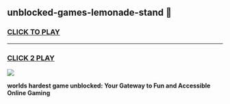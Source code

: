 
## unblocked-games-lemonade-stand 👋
<h3>
<a href="https://premium.freeplayer.one?title=unblocked-games-lemonade-stand&ref=14F">CLICK TO PLAY</a></h3>
<hr>

<h3>
<a href="https://premium.freeplayer.one?title=unblocked-games-lemonade-stand&ref=14F">CLICK 2 PLAY</a>
  
</h3>

<a href="https://premium.freeplayer.one?title=unblocked-games-lemonade-stand&ref=12F/"><img src="https://clearcache.store/games.png"></a>


**worlds hardest game unblocked: Your Gateway to Fun and Accessible Online Gaming**
